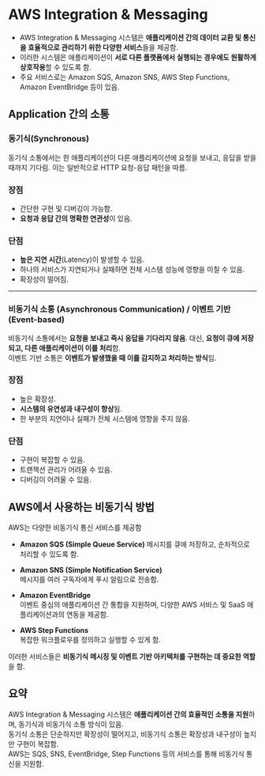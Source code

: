 # AWS Integration & Messaging

* AWS Integration & Messaging 시스템은 **애플리케이션 간의 데이터 교환 및 통신을 효율적으로 관리하기 위한 다양한 서비스**들을 제공함.  
* 이러한 시스템은 애플리케이션이 **서로 다른 플랫폼에서 실행되는 경우에도 원활하게 상호작용**할 수 있도록 함.  
* 주요 서비스로는 Amazon SQS, Amazon SNS, AWS Step Functions, Amazon EventBridge 등이 있음.

## Application 간의 소통 

### 동기식(Synchronous)

동기식 소통에서는 한 애플리케이션이 다른 애플리케이션에 요청을 보내고, 응답을 받을 때까지 기다림. 이는 일반적으로 HTTP 요청-응답 패턴을 따름.

### 장점

* 간단한 구현 및 디버깅이 가능함.
* **요청과 응답 간의 명확한 연관성**이 있음.

### 단점

* **높은 지연 시간**(Latency)이 발생할 수 있음.
* 하나의 서비스가 지연되거나 실패하면 전체 시스템 성능에 영향을 미칠 수 있음.
* 확장성이 떨어짐.

------------------------

### 비동기식 소통 (Asynchronous Communication) / 이벤트 기반 (Event-based)

비동기식 소통에서는 **요청을 보내고 즉시 응답을 기다리지 않음**. 대신, **요청이 큐에 저장되고, 다른 애플리케이션이 이를 처리**함.  
이벤트 기반 소통은 **이벤트가 발생했을 때 이를 감지하고 처리하는 방식**임.

### 장점

* 높은 확장성.
* **시스템의 유연성과 내구성이 향상**됨.
* 한 부분의 지연이나 실패가 전체 시스템에 영향을 주지 않음.

### 단점

* 구현이 복잡할 수 있음.
* 트랜잭션 관리가 어려울 수 있음.
* 디버깅이 어려울 수 있음.


## AWS에서 사용하는 비동기식 방법
AWS는 다양한 비동기식 통신 서비스를 제공함

* **Amazon SQS (Simple Queue Service)**
메시지를 큐에 저장하고, 순차적으로 처리할 수 있도록 함.

* **Amazon SNS (Simple Notification Service)**  
메시지를 여러 구독자에게 푸시 알림으로 전송함.

* **Amazon EventBridge**  
이벤트 중심의 애플리케이션 간 통합을 지원하며, 다양한 AWS 서비스 및 SaaS 애플리케이션과의 연동을 제공함.

* **AWS Step Functions**  
복잡한 워크플로우를 정의하고 실행할 수 있게 함.

이러한 서비스들은 **비동기식 메시징 및 이벤트 기반 아키텍처를 구현하는 데 중요한 역할**을 함.

## 요약
AWS Integration & Messaging 시스템은 **애플리케이션 간의 효율적인 소통을 지원**하며, 동기식과 비동기식 소통 방식이 있음.  
동기식 소통은 단순하지만 확장성이 떨어지고, 비동기식 소통은 확장성과 내구성이 높지만 구현이 복잡함.  
AWS는 SQS, SNS, EventBridge, Step Functions 등의 서비스를 통해 비동기식 통신을 지원함.